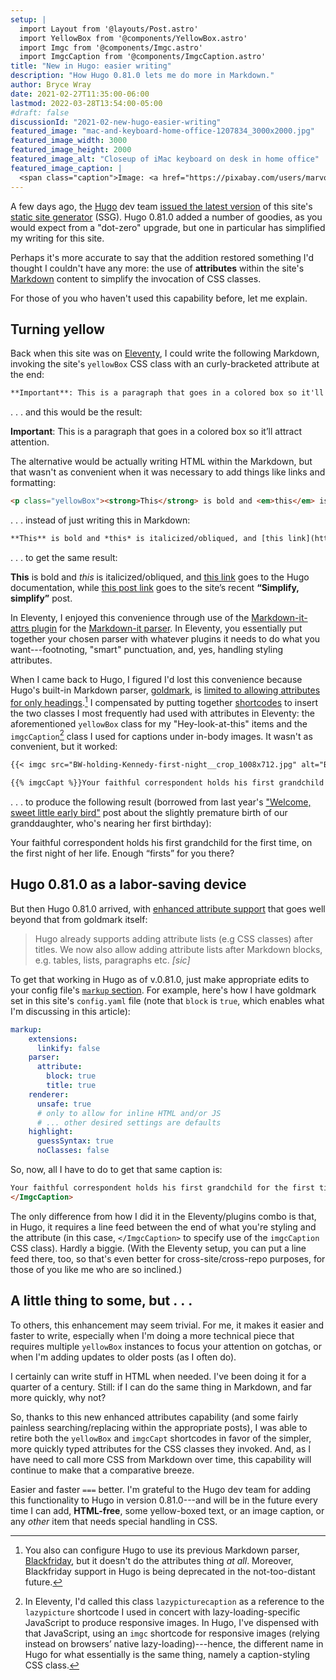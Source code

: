 ```yaml
---
setup: |
  import Layout from '@layouts/Post.astro'
  import YellowBox from '@components/YellowBox.astro'
  import Imgc from '@components/Imgc.astro'
  import ImgcCaption from '@components/ImgcCaption.astro'
title: "New in Hugo: easier writing"
description: "How Hugo 0.81.0 lets me do more in Markdown."
author: Bryce Wray
date: 2021-02-27T11:35:00-06:00
lastmod: 2022-03-28T13:54:00-05:00
#draft: false
discussionId: "2021-02-new-hugo-easier-writing"
featured_image: "mac-and-keyboard-home-office-1207834_3000x2000.jpg"
featured_image_width: 3000
featured_image_height: 2000
featured_image_alt: "Closeup of iMac keyboard on desk in home office"
featured_image_caption: |
  <span class="caption">Image: <a href="https://pixabay.com/users/marvorel-2835811/?utm_source=link-attribution&amp;utm_medium=referral&amp;utm_campaign=image&amp;utm_content=1207834">Martin Vorel</a>; <a href="https://pixabay.com/?utm_source=link-attribution&amp;utm_medium=referral&amp;utm_campaign=image&amp;utm_content=1207834">Pixabay</a></span>
---
```


A few days ago, the [Hugo](https://gohugo.io) dev team [issued the latest version](https://gohugo.io/news/0.81.0-relnotes/) of this site's [static site generator](https://jamstack.org/generators/) (SSG). Hugo 0.81.0 added a number of goodies, as you would expect from a "dot-zero" upgrade, but one in particular has simplified my writing for this site.

Perhaps it's more accurate to say that the addition restored something I'd thought I couldn't have any more: the use of **attributes** within the site's [Markdown](https://daringfireball.net/projects/markdown) content to simplify the invocation of CSS classes.

For those of you who haven't used this capability before, let me explain.

## Turning yellow

Back when this site was on [Eleventy](https://11ty.dev), I could write the following Markdown, invoking the site's `yellowBox` CSS class with an curly-bracketed attribute at the end:

```md
**Important**: This is a paragraph that goes in a colored box so it'll attract attention.{.yellowBox}
```

.&nbsp;.&nbsp;. and this would be the result:

<YellowBox>
<strong>Important</strong>: This is a paragraph that goes in a colored box so it’ll attract attention.
</YellowBox>

The alternative would be actually writing HTML within the Markdown, but that wasn't as convenient when it was necessary to add things like links and formatting:

```html
<p class="yellowBox"><strong>This</strong> is bold and <em>this</em> is italicized/obliqued, and <a href="https://gohugo.io/documentation" target="_blank" rel="noopener">this link</a> goes to the Hugo documentation, while <a href="/posts/2021/02/simplify-simplify">this post link</a> goes to the site&rsquo;s recent <strong>&ldquo;Simplify, simplify&rdquo;</strong> post.</p>
```

.&nbsp;.&nbsp;. instead of just writing this in Markdown:

```md
**This** is bold and *this* is italicized/obliqued, and [this link](https://gohugo.io/documentation) goes to the Hugo documentation, while [this post link](/posts/2021/02/simplify-simplify/) goes to the site's recent **"Simplify, simplify”** post.{.yellowBox}
```

.&nbsp;.&nbsp;. to get the same result:

<YellowBox>
<strong>This</strong> is bold and <em>this</em> is italicized/obliqued, and <a href="https://gohugo.io/documentation" target="_blank" rel="nofollow">this link</a> goes to the Hugo documentation, while <a href="/posts/2021/02/simplify-simplify/">this post link</a> goes to the site’s recent <strong>“Simplify, simplify”</strong> post.
</YellowBox>

In Eleventy, I enjoyed this convenience through use of the [Markdown-it-attrs plugin](https://github.com/GerHobbelt/markdown-it-attrs) for the [Markdown-it parser](https://github.com/markdown-it/markdown-it). In Eleventy, you essentially put together your chosen parser with whatever plugins it needs to do what you want---footnoting, "smart" punctuation, and, yes, handling styling attributes.

When I came back to Hugo, I figured I'd lost this convenience because Hugo's built-in Markdown parser, [goldmark](https://github.com/yuin/goldmark), is [limited to allowing attributes for only headings](https://github.com/yuin/goldmark#parser-options).[^blackFriday] I compensated by putting together [shortcodes](https://gohugo.io/content-management/shortcodes/) to insert the two classes I most frequently had used with attributes in Eleventy: the aforementioned `yellowBox` class for my "Hey-look-at-this" items and the `imgcCaption`[^oldName] class I used for captions under in-body images. It wasn't as convenient, but it worked:

[^blackFriday]: You also can configure Hugo to use its previous Markdown parser, [Blackfriday](https://github.com/russross/blackfriday), but it doesn't do the attributes thing *at all*. Moreover, Blackfriday support in Hugo is being deprecated in the not-too-distant future.

[^oldName]: In Eleventy, I'd called this class `lazypicturecaption` as a reference to the `lazypicture` shortcode I used in concert with lazy-loading-specific JavaScript to produce responsive images. In Hugo, I've dispensed with that JavaScript, using an `imgc` shortcode for responsive images (relying instead on browsers’ native lazy-loading)---hence, the different name in Hugo for what essentially is the same thing, namely a caption-styling CSS class.

```md
{{< imgc src="BW-holding-Kennedy-first-night__crop_1008x712.jpg" alt="Bryce Wray holds his new granddaughter, Kennedy Beck, on the night of her birth" width="1008" height="712" >}}

{{% imgcCapt %}}Your faithful correspondent holds his first grandchild for the first time, on the first night of her life. Enough "firsts" for you there?{{% /imgcCapt %}}
```

.&nbsp;.&nbsp;. to produce the following result (borrowed from last year's ["Welcome, sweet little early bird"](/posts/2020/03/welcome-sweet-little-early-bird/) post about the slightly premature birth of our granddaughter, who's nearing her first birthday):

<Imgc url="BW-holding-Kennedy-first-night__crop_1008x712.jpg" alt="Bryce Wray holds his new granddaughter, Kennedy Beck, on the night of her birth" width="1008" height="712" />

<ImgcCaption>
Your faithful correspondent holds his first grandchild for the first time, on the first night of her life. Enough “firsts” for you there?
</ImgcCaption>

## Hugo 0.81.0 as a labor-saving device

But then Hugo 0.81.0 arrived, with [enhanced attribute support](https://gohugo.io/news/0.81.0-relnotes/#attribute-lists-after-markdown-blocks) that goes well beyond that from goldmark itself:

> Hugo already supports adding attribute lists (e.g CSS classes) after titles. We now also allow adding attribute lists after Markdown blocks, e.g. tables, lists, paragraphs etc. *[sic]*

To get that working in Hugo as of v.0.81.0, just make appropriate edits to your config file's [`markup` section](https://gohugo.io/getting-started/configuration-markup#goldmark). For example, here's how I have goldmark set in this site's `config.yaml` file (note that `block` is `true`, which enables what I'm discussing in this article):

```yaml
markup:
    extensions:
      linkify: false
    parser:
      attribute:
        block: true
        title: true
    renderer:
      unsafe: true
      # only to allow for inline HTML and/or JS
      # ... other desired settings are defaults
    highlight:
      guessSyntax: true
      noClasses: false
```

So, now, all I have to do to get that same caption is:

```md
Your faithful correspondent holds his first grandchild for the first time, on the first night of her life. Enough "firsts" for you there?
</ImgcCaption>
```

The only difference from how I did it in the Eleventy/plugins combo is that, in Hugo, it requires a line feed between the end of what you're styling and the attribute (in this case, `</ImgcCaption>` to specify use of the `imgcCaption` CSS class). Hardly a biggie. (With the Eleventy setup, you can put a line feed there, too, so that's even better for cross-site/cross-repo purposes, for those of you like me who are so inclined.)

## A little thing to some, but&nbsp;.&nbsp;.&nbsp;.

To others, this enhancement may seem trivial. For me, it makes it easier and faster to write, especially when I'm doing a more technical piece that requires multiple `yellowBox` instances to focus your attention on gotchas, or when I'm adding updates to older posts (as I often do).

I certainly can write stuff in HTML when needed. I've been doing it for a quarter of a century. Still: if I can do the same thing in Markdown, and far more quickly, why not?

So, thanks to this new enhanced attributes capability (and some fairly painless searching/replacing within the appropriate posts), I was able to retire both the `yellowBox` and `imgcCapt` shortcodes in favor of the simpler, more quickly typed attributes for the CSS classes they invoked. And, as I have need to call more CSS from Markdown over time, this capability will continue to make that a comparative breeze.

Easier and faster `===` better. I'm grateful to the Hugo dev team for adding this functionality to Hugo in version 0.81.0---and will be in the future every time I can add, **HTML-free**, some yellow-boxed text, or an image caption, or any *other* item that needs special handling in CSS.
